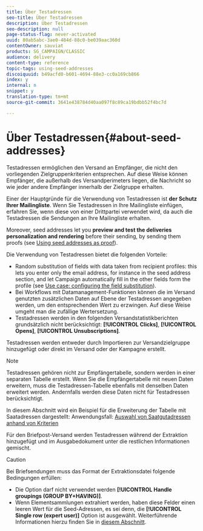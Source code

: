 ```yaml
---
title: Über Testadressen
seo-title: Über Testadressen
description: Über Testadressen
seo-description: null
page-status-flag: never-activated
uuid: 80ab5abc-3ae0-484d-88c0-be039aac360d
contentOwner: sauviat
products: SG_CAMPAIGN/CLASSIC
audience: delivery
content-type: reference
topic-tags: using-seed-addresses
discoiquuid: b49acfd0-b601-4694-88e3-cc0a169cb866
index: y
internal: n
snippet: y
translation-type: tm+mt
source-git-commit: 3641e438784d40aa097f8c89ca19bdbb52f4bc7d

---
```



# Über Testadressen{#about-seed-addresses}

Testadressen ermöglichen den Versand an Empfänger, die nicht den vorliegenden Zielgruppenkriterien entsprechen. Auf diese Weise können Empfänger, die außerhalb des Versandperimeters liegen, die Nachricht so wie jeder andere Empfänger innerhalb der Zielgruppe erhalten.

Einer der Hauptgründe für die Verwendung von Testadressen ist **der Schutz Ihrer Mailingliste**. Wenn Sie Testadressen in Ihre Mailingliste einfügen, erfahren Sie, wenn diese von einer Drittpartei verwendet wird, da auch die Testadressen die Sendungen an Ihre Mailingliste erhalten.

Moreover, seed addresses let you **preview and test the deliveries personalization and rendering** before their sending, by sending them proofs (see [Using seed addresses as proof](../../delivery/using/steps-defining-the-target-population.md#using-seed-addresses-as-proof)).

Die Verwendung von Testadressen bietet die folgenden Vorteile:

* Random substitution of fields with data taken from recipient profiles: this lets you enter only the email address, for instance in the seed address section, and let Campaign automatically fill in the other fields form the profile (see [Use case: configuring the field substitution](../../delivery/using/use-case--configuring-the-field-substitution.md)).
* Bei Workflows mit Datamanagement-Funktionen können die im Versand genutzten zusätzlichen Daten auf Ebene der Testadressen angegeben werden, um den entsprechenden Wert zu erzwingen. Auf diese Weise umgeht man die zufällige Wertersetzung.
* Testadressen werden in den folgenden Versandstatistikberichten grundsätzlich nicht berücksichtigt: **[!UICONTROL Clicks]**, **[!UICONTROL Opens]**, **[!UICONTROL Unsubscriptions]**.

Testadressen werden entweder durch Importieren zur Versandzielgruppe hinzugefügt oder direkt im Versand oder der Kampagne erstellt.

>[!NOTE]
>
>Testadressen gehören nicht zur Empfängertabelle, sondern werden in einer separaten Tabelle erstellt. Wenn Sie die Empfängertabelle mit neuen Daten erweitern, muss die Testadressen-Tabelle ebenfalls mit denselben Daten erweitert werden. Andernfalls werden diese Daten nicht für Testadressen berücksichtigt.
>
>In diesem Abschnitt wird ein Beispiel für die Erweiterung der Tabelle mit Saatadressen dargestellt: Anwendungsfall: [Auswahl von Saatgutadressen anhand von Kriterien](../../delivery/using/use-case--selecting-seed-addresses-on-criteria.md)

Für den Briefpost-Versand werden Testadressen während der Extraktion hinzugefügt und im Ausgabedokument unter die restlichen Informationen gemischt.

>[!CAUTION]
>
>Bei Briefsendungen muss das Format der Extraktionsdatei folgende Bedingungen erfüllen:
>
>* Die Option darf nicht verwendet werden **[!UICONTROL Handle groupings (GROUP BY+HAVING)]**.
>* Wenn Elementsammlungen extrahiert werden, haben diese Felder einen leeren Wert für die Seed-Adressen, es sei denn, die **[!UICONTROL Single row (expert user)]** Option ist ausgewählt. Weiterführende Informationen hierzu finden Sie in [diesem Abschnitt](../../platform/using/exporting-data.md#step-7---data-formatting).
>


